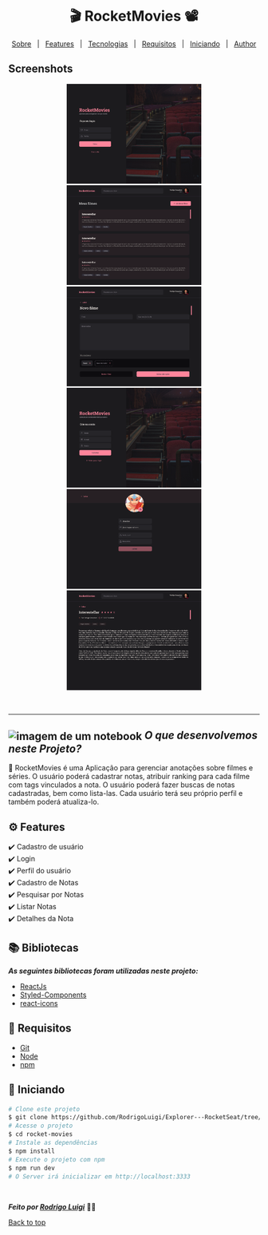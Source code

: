 # <h1 id="top" align="center">🎬 Rocket**Movies** 📽</h1>

<p align="center">
  <a href="#sobre">Sobre</a> &#xa0; | &#xa0; 
  <a href="#gear-features">Features</a> &#xa0; | &#xa0;
  <a href="#books-bibliotecas">Tecnologias</a> &#xa0; | &#xa0;
  <a href="#-requisitos">Requisitos</a> &#xa0; | &#xa0;
  <a href="#checkered_flag-iniciando">Iniciando</a> &#xa0; | &#xa0;
  <a href="https://github.com/RodrigoLuigi" target="_blank">Author</a>
</p>

## Screenshots

<div align="center">
  <img src="./public/assets/signin.png" width="270px" height="200px">
  <img src="./public/assets/home.png" width="270px" height="200px">
  <img src="./public/assets/create-movie.png" width="270px" height="200px">
  <img src="./public/assets/signup.png" width="270px" height="200px">
  <img src="./public/assets/profile.png" width="270px" height="200px">
  <img src="./public/assets/movie-preview.png" width="270px" height="200px">
</div>

<br><hr>

## <img id="sobre" src="https://imgur.com/VhTBbHg.png" alt="imagem de um notebook" align="center" width="30px"> _**O que desenvolvemos neste Projeto?**_

📌 RocketMovies é uma Aplicação para gerenciar anotações sobre filmes e séries. O usuário poderá cadastrar notas, atribuir ranking para cada filme com tags vinculados a nota. O usuário poderá fazer buscas de notas cadastradas, bem como lista-las. Cada usuário terá seu próprio perfil e também poderá atualiza-lo.

## :gear: Features

:heavy_check_mark: Cadastro de usuário\
:heavy_check_mark: Login\
:heavy_check_mark: Perfil do usuário\
:heavy_check_mark: Cadastro de Notas\
:heavy_check_mark: Pesquisar por Notas\
:heavy_check_mark: Listar Notas\
:heavy_check_mark: Detalhes da Nota

## :books: Bibliotecas

_**As seguintes bibliotecas foram utilizadas neste projeto:**_

- [ReactJs]()
- [Styled-Components]()
- [react-icons]()

## 📝 Requisitos

- [Git](https://git-scm.com)
- [Node](https://nodejs.org/en/)
- [npm](https://www.npmjs.com/)

## :checkered_flag: Iniciando

```bash
# Clone este projeto
$ git clone https://github.com/RodrigoLuigi/Explorer---RocketSeat/tree/master/Stage%2009%20-%20Frontend/Desafio%201/rocket-movies.git
# Acesse o projeto
$ cd rocket-movies
# Instale as dependências
$ npm install
# Execute o projeto com npm
$ npm run dev
# O Server irá inicializar em http://localhost:3333
```

&#xa0;

_**Feito por <a href="https://github.com/RodrigoLuigi" target="_blank">Rodrigo Luigi</a>**_ 👨‍🚀

<a href="#top">Back to top</a>
